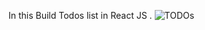 In this Build Todos list in React JS .
![TODOs](https://github.com/Tayyyb/ReactPractice/assets/106226625/5d60031d-e1ab-453b-b6ed-961abc6d5be4)
